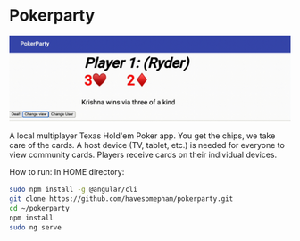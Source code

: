 # Pokerparty

![](https://github.com/havesomepham/pokerparty/blob/main/images/changeview.gif)

A local multiplayer Texas Hold'em Poker app. You get the chips, we take care of the cards. A host device (TV, tablet, etc.) is needed for everyone to view community cards. Players receive cards on their individual devices.

How to run:
In HOME directory:
```bash
sudo npm install -g @angular/cli
git clone https://github.com/havesomepham/pokerparty.git
cd ~/pokerparty
npm install
sudo ng serve
```
